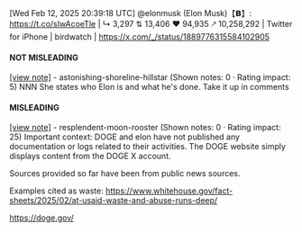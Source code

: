 [Wed Feb 12, 2025 20:39:18 UTC] @elonmusk (Elon Musk)【𝗕】: https://t.co/sIwAcoeTle | ↳ 3,297 ⇅ 13,406 ♥ 94,935 🡕 10,258,292 | Twitter for iPhone | birdwatch | https://x.com/_/status/1889776315584102905

#### NOT MISLEADING

[[view note]](https://x.com/i/birdwatch/n/1889834107359596746) - astonishing-shoreline-hillstar (Shown notes: 0 · Rating impact: 5)
NNN She states who Elon is and what he's done. Take it up in comments

#### MISLEADING

[[view note]](https://x.com/i/birdwatch/n/1889821148646400261) - resplendent-moon-rooster (Shown notes: 0 · Rating impact: 25)
Important context: DOGE and elon have not published any documentation or logs related to their activities. The DOGE website simply displays content from the DOGE X account.

Sources provided so far have been from public news sources. 

Examples cited as waste: https://www.whitehouse.gov/fact-sheets/2025/02/at-usaid-waste-and-abuse-runs-deep/

https://doge.gov/
